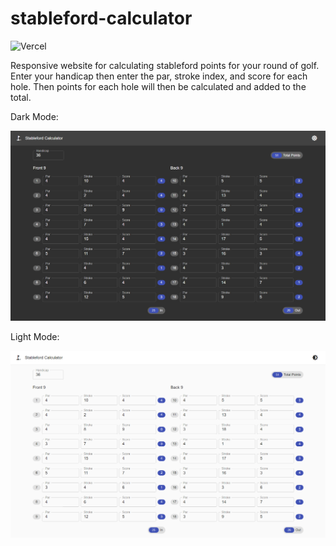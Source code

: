 # stableford-calculator

![Vercel](https://vercelbadge.vercel.app/api/clarktozer/stableford-calculator?style=flat-square)

Responsive website for calculating stableford points for your round of golf. Enter your handicap then enter the par, stroke index, and score for each hole. Then points for each hole will then be calculated and added to the total.

Dark Mode:

![Dark Mode](./assets/dark.png)

Light Mode:

![Light Mode](./assets/light.png)
